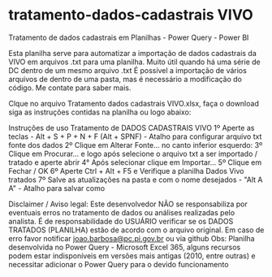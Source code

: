 # tratamento-dados-cadastrais VIVO
Tratamento de dados cadastrais em Planilhas - Power Query - Power BI

Esta planilha serve para automatizar a importação de dados cadastrais da VIVO em arquivos .txt para uma planilha. 
Muito útil quando há uma série de DC dentro de um mesmo arquivo .txt
É possível a importação de vários arquivos de dentro de uma pasta, mas é necessário a modificação do código. Me contate para saber mais.

Clque no arquivo Tratamento dados cadastrais VIVO.xlsx, faça o download siga as instruções contidas na planilha ou logo abaixo:

Instruções de uso Tratamento de DADOS CADASTRAIS VIVO
1º Aperte as teclas - Alt + S + P + N + F (Alt + SPNF) - Atalho para configurar arquivo txt fonte dos dados
2º Clique em Alterar Fonte... no canto inferior esquerdo:
3º Clique em Procurar... e logo após selecione o arquivo txt a ser importado / tratado e aperte abrir
4° Após selecionar clique em Importar...
5º Clique em Fechar / OK
6º Aperte Ctrl + Alt + F5 e Verifique a planilha Dados Vivo tratados
7º Salve as atualizações na pasta e com o nome desejados - "Alt A A" - Atalho para salvar como

Disclaimer / Aviso legal: 
Este desenvolvedor NÃO se responsabiliza por eventuais erros no tratamento de dados ou análises realizadas pelo analista. É de responsabilidade do USUÁRIO verificar se os DADOS TRATADOS (PLANILHA) estão de acordo com o arquivo original.
Em caso de erro favor notificar joao.barbosa@pc.pi.gov.br ou via github
Obs: Planilha desenvolvida no Power Query - Microsoft Excel 365, alguns recursos podem estar indisponíveis em versões mais antigas (2010, entre outras) e necessitar adicionar o Power Query para o devido funcionamento
